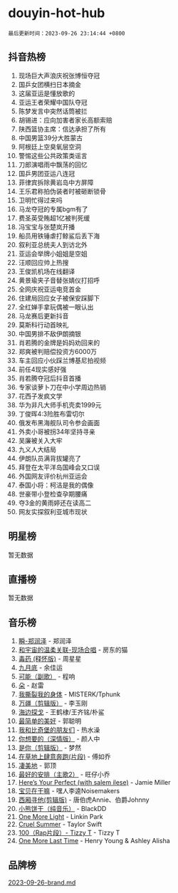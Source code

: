 # douyin-hot-hub

`最后更新时间：2023-09-26 23:14:44 +0800`

## 抖音热榜

1. 现场巨大声浪庆祝张博恒夺冠
1. 国乒女团横扫日本摘金
1. 这届亚运是懂放歌的
1. 亚运王者荣耀中国队夺冠
1. 陈梦发言中突然话筒被拦
1. 胡锡进：应向加害者家长高额索赔
1. 陕西篮协主席：信达承担了所有
1. 中国男篮39分大胜蒙古
1. 阿根廷上空臭氧层空洞
1. 警惕这些公共政策类谣言
1. 刀郎演唱雨中飘荡的回忆
1. 国乒男团亚运八连冠
1. 菲律宾拆除黄岩岛中方屏障
1. 王乐君称拍伪装者时被砸断锁骨
1. 卫明忙得过来吗
1. 马龙夺冠的专属bgm有了
1. 费圣英受贿超1亿被判死缓
1. 冯宝宝与张楚岚开播
1. 船员用铁锤虐打鲸鲨后丢下海
1. 叙利亚总统夫人到访北外
1. 亚运会举牌小姐姐是空姐
1. 汪顺回应帅上热搜
1. 王俊凯机场在线翻译
1. 黄景瑜夹子音替张婧仪打招呼
1. 全网庆祝亚运电竞首金
1. 住建局回应女子被保安踩脚下
1. 全红婵手拿玩偶被一眼认出
1. 马龙赛后更新抖音
1. 莫斯科行动首映礼
1. 中国男排不敌伊朗摘银
1. 肖若腾的金牌是妈妈劝回来的
1. 郑爽被判赔偿投资方6000万
1. 车主回应小伙踩兰博基尼拍视频
1. 前任4现实感好强
1. 肖若腾夺冠后抖音首播
1. 专家谈萝卜刀在中小学周边热销
1. 花西子发疯文学
1. 华为非凡大师手机壳卖1999元
1. 丁俊晖4:3险胜布雷切尔
1. 俄发布黑海舰队司令参会画面
1. 外卖小哥被拐34年坚持寻亲
1. 吴廉被关入大牢
1. 九义人大结局
1. 伊朗队员满背拔罐亮了
1. 拜登在太平洋岛国峰会又口误
1. 外国网友评价杭州亚运会
1. 泰国小将：柯洁是我的偶像
1. 世豪带小登检查孕期腰痛
1. 夺3金的黄雨婷还在读高二
1. 网友实探叙利亚城市现状

## 明星榜

暂无数据

## 直播榜

暂无数据

## 音乐榜

1. [瞬-郑润泽](https://sf3-cdn-tos.douyinstatic.com/obj/tos-cn-ve-2774/oYXHIohzvbNAzBhHgyksWpRM4bfkDsBdBDAynw) - 郑润泽
1. [和宇宙的温柔关联-现场合唱](https://sf3-cdn-tos.douyinstatic.com/obj/tos-cn-ve-2774/o0hONGDYQBgk0e5bqDeQOonVmncA6tC2nBwZLT) - 房东的猫
1. [毒药 (释怀版)](https://sf6-cdn-tos.douyinstatic.com/obj/tos-cn-ve-2774/oYILMEAzspdZBIzy4frJNB8ZHPHWAhiwowd4Ad) - 周星星
1. [九月底](https://sf3-cdn-tos.douyinstatic.com/obj/tos-cn-ve-2774/oMfewG4PDTFhF8iz3OGQ7ABH5i6fCgnMaoCbzZ) - 余佳运
1. [可能（副歌）](https://sf3-cdn-tos.douyinstatic.com/obj/tos-cn-ve-2774/cde1731888894259b333569393c2fb51) - 程响
1. [朵](https://sf3-cdn-tos.douyinstatic.com/obj/tos-cn-ve-2774/932f5bdfcd7c47b880525e92ab8a4999) - 赵雷
1. [我撕裂我的身体](https://sf3-cdn-tos.douyinstatic.com/obj/tos-cn-ve-2774/o0cWZzf7vIzpjLQBHPXwtFhMxYUvsP8AoC8EgA) - MISTERK/Tphunk
1. [万疆（剪辑版）](https://sf6-cdn-tos.douyinstatic.com/obj/tos-cn-ve-2774/ooG7oVgFlDTelKCjCsTTobQvbdtj1BBQXnfZd8) - 李玉刚
1. [海边探戈](https://sf3-cdn-tos.douyinstatic.com/obj/tos-cn-ve-2774/os9gE0VQCGqt6VQkZDyBBYvfSDY0QFe3vVmubn) - 王鹤棣/王齐铭/朴鲨
1. [最简单的美好](https://sf3-cdn-tos.douyinstatic.com/obj/tos-cn-ve-2774/a3623594908d4f208709c19c9584f981) - 郭聪明
1. [我和比奇堡的朋友们](https://sf3-cdn-tos.douyinstatic.com/obj/tos-cn-ve-2774/f0505db981ea4a6d91453a15924a82aa) - 热水澡
1. [你想要的（深情版）](https://sf3-cdn-tos.douyinstatic.com/obj/tos-cn-ve-2774/oIMnk8GFpoYUtBP39qsBLeMCDPQxxYcI4gbeZS) - 颜人中
1. [是你（剪辑版）](https://sf3-cdn-tos.douyinstatic.com/obj/tos-cn-ve-2774/46019dae783c4c969944217fe1cfafc4) - 梦然
1. [在草地上肆意奔跑(片段)](https://sf3-cdn-tos.douyinstatic.com/obj/tos-cn-ve-2774/8831d494742f45dabdfa8adb8b817259) - 傅如乔
1. [凄美地](https://sf6-cdn-tos.douyinstatic.com/obj/tos-cn-ve-2774/oshF4RgFMhmTSa4jCaHNUXI0NetFtBBQBzBZdf) - 郭顶
1. [最好的安排（主歌2）](https://sf3-cdn-tos.douyinstatic.com/obj/tos-cn-ve-2774/oMMZX1DuHpMwgoDztBmZswgQnbCeeANZxBHkFY) - 旺仔小乔
1. [Here’s Your Perfect (with salem ilese)](https://sf3-cdn-tos.douyinstatic.com/obj/tos-cn-ve-2774/076b1576c6c546598f803fe53da388a7) - Jamie Miller
1. [宝贝在干嘛](https://sf3-cdn-tos.douyinstatic.com/obj/tos-cn-ve-2774/okW4hBCfJI5B2ZEgTCtikhMW7IafzNrBQIYkpJ) - 嘿人李逵Noisemakers
1. [西厢寻他(剪辑版)](https://sf6-cdn-tos.douyinstatic.com/obj/tos-cn-ve-2774/oUsAVfAQKlRNxEv5qxvIB8o5qmIWUcXbzJKJhw) - 唐伯虎Annie、伯爵Johnny
1. [小熊饼干（纯音乐）](https://sf3-cdn-tos.douyinstatic.com/obj/tos-cn-ve-2774/c25d7893334c4ded99a2ae09f9e2a7d6) - BlackDD
1. [One More Light](https://sf3-cdn-tos.douyinstatic.com/obj/tos-cn-ve-2774/okIBCInhecoGOE5h6ZvqCBYtfXCIMQEbgkRKgD) - Linkin Park
1. [Cruel Summer](https://sf6-cdn-tos.douyinstatic.com/obj/tos-cn-ve-2774/b35ad770e6d4495abefaa493fa46b555) - Taylor Swift
1. [100（Rap片段）- Tizzy T](https://sf3-cdn-tos.douyinstatic.com/obj/tos-cn-ve-2774/f3d21de5ab834c0f9bb7443c06f73d04) - Tizzy T
1. [One More Last Time](https://sf6-cdn-tos.douyinstatic.com/obj/tos-cn-ve-2774/oAzTlo0LUAdCAIhjktsKWcLAEUKmZwGcOoB1fy) - Henry Young & Ashley Alisha

## 品牌榜

[2023-09-26-brand.md](2023-09-26-brand.md)
